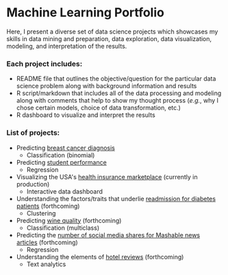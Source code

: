 # Machine Learning Portfolio

Here, I present a diverse set of data science projects which showcases my skills in data mining and preparation, data exploration, data visualization, modeling, and interpretation of the results. 

### Each project includes: 
* README file that outlines the objective/question for the particular data science problem along with background information and results
* R script/markdown that includes all of the data processing and modeling along with comments that help to show my thought process (*e.g.*, why I chose certain models, choice of data transformation, etc.)
* R dashboard to visualize and interpret the results

### List of projects:
* Predicting [breast cancer diagnosis](https://github.com/HLBarker/MachineLearningPortfolio/tree/master/PredictingBreastCancer) 
  * Classification (binomial)
* Predicting [student performance](http://archive.ics.uci.edu/ml/datasets/Student+Performance) 
  * Regression
* Visualizing the USA's [health insurance marketplace](https://www.kaggle.com/hhs/health-insurance-marketplace) (currently in production)
  * Interactive data dashboard
* Understanding the factors/traits that underlie [readmission for diabetes patients](http://archive.ics.uci.edu/ml/datasets/Diabetes+130-US+hospitals+for+years+1999-2008) (forthcoming)
  * Clustering
* Predicting [wine quality](http://archive.ics.uci.edu/ml/datasets/Wine+Quality) (forthcoming)
  * Classification (multiclass)
* Predicting the [number of social media shares for Mashable news articles](http://archive.ics.uci.edu/ml/datasets/Online+News+Popularity) (forthcoming)
  * Regression
* Understanding the elements of [hotel reviews](http://archive.ics.uci.edu/ml/datasets/OpinRank+Review+Dataset) (forthcoming)
  * Text analytics


 
